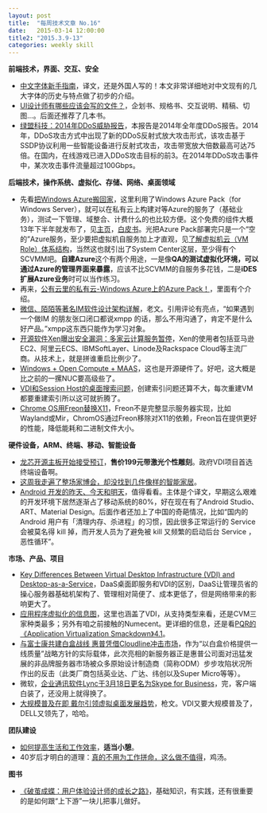 ```yaml
---
layout: post
title:  "每周技术文章 No.16"
date:   2015-03-14 12:00:00
title2: "2015.3.9-13"
categories: weekly skill
---
```

**前端技术，界面、交互、安全**

* [中文字体新手指南](http://fuxiaopang.cn/the-complete-beginners-guide-to-chinese-fonts/?from=timeline&isappinstalled=0)，译文，还是外国人写的！本文非常详细地对中文现有的几大字体的历史与特点做了初步的介绍。
* [UI设计师有哪些应该会写的文件？](http://www.woshipm.com/pd/141299.html)，企划书、规格书、交互说明、精稿、切图...。后面还推荐了几本书。
* [绿盟科技：2014年DDoS威胁报告](http://www.williamlong.info/archives/4166.html)，本报告是2014年全年度DDoS报告。2014年，DDoS攻击方式中出现了新的DDoS反射式放大攻击形式，该攻击基于SSDP协议利用一些智能设备进行反射式攻击，攻击带宽放大倍数最高可达75倍。在国内，在线游戏已进入DDoS攻击目标的前3。在2014年DDoS攻击事件中，某次攻击事件流量超过100Gbps。

**后端技术，操作系统、虚拟化、存储、网络、桌面领域**

* 先看[把Windows Azure搬回家](http://mp.weixin.qq.com/s?__biz=MzA3NTM1MzE4Nw==&mid=203132864&idx=1&sn=bbd6d32900009051467f6f166a8d6fb1#rd)，这里利用了Windows Azure Pack（for Windows Server），就可以在私有云上构建对等Azure的服务了（基础业务），测试一下管理、域整合、计费什么的也比较方便。这个免费的组件大概13年下半年就发布了，见[主页](http://www.microsoft.com/zh-cn/server-cloud/products/windows-azure-pack)，[白皮书](http://download.microsoft.com/download/0/1/C/01C728DF-B1DD-4A9E-AC5A-2C565AA37730/Windows_Azure_Pack_White_Paper.pdf)。光把Azure Pack部署完只是一个“空的”Azure服务，至少要把虚拟机自服务加上才直观，见[了解虚拟机云（VM Role）体系结构](https://technet.microsoft.com/zh-cn/library/dn457796.aspx)，当然这也就引出了System Center这层，至少得有个SCVMM吧。**自建Azure**这个有两个用途，一是像**QA的测试虚拟化环境，可以通过Azure的管理界面来暴露**，应该不比SCVMM的自服务多花钱，二是**iDES扩展Azure业务**时可以当作练习。
* 再来，[公有云里的私有云-Windows Azure上的Azure Pack！](http://mp.weixin.qq.com/s?__biz=MzA3NTM1MzE4Nw==&mid=203226985&idx=1&sn=98383e03509039c9a96efff73b004a5e#rd)，里面有个介绍。
* [微信、陌陌等著名IM软件设计架构详解](http://blog.csdn.net/justinjing0612/article/details/38322353)，老文。引用评论有亮点，“如果遇到一个做IM 的朋友张口闭口都说xmpp 的话，那么不用沟通了，肯定不是什么好产品。”xmpp这东西只能作为学习对象。
* [开源软件Xen曝出安全漏洞：多家云计算服务暂停](http://security.zdnet.com.cn/security_zone/2015/0312/3047822.shtml)，Xen的使用者包括亚马逊EC2、阿里云ECS、IBMSoftLayer、Linode及Rackspace Cloud等主流厂商。从技术上，就是拼谁重启比例少了。
* [Windows + Open Compute + MAAS](http://www.cloudbase.it/windows-maas-and-open-compute/)，这也是开源硬件了。好吧，这大概是比之前的一摞NUC要高级些了。
* [VDI和Session Host的桌面搜索问题](http://www.brianmadden.com/blogs/brianmadden/archive/2015/03/11/what-do-you-do-for-desktop-search-in-vdi-and-rdsh.aspx)，创建索引问题还算不大，每次重建VM都要重建索引所以这可就折腾了。
* [Chrome OS用Freon替换X11](http://www.cnbeta.com/articles/375707.htm)，Freon不是完整显示服务器实现，比如Wayland或Mir，ChromOS通过Freon移除对X11的依赖，Freon旨在提供更好的性能，降低能耗和二进制文件大小。

**硬件设备，ARM、终端、移动、智能设备**

* [龙芯开源主板开始接受预订](http://news.mydrivers.com/1/397/397522.htm)，**售价199元带激光个性雕刻**。政府VDI项目首选终端设备啊。
* [这周我走遍了整场家博会，却没找到几件像样的智能家居](http://www.pingwest.com/awe-2015-smart-home/)。
* [Android 开发的昨天、今天和明天](http://www.gracecode.com/posts/the-past-present-and-future-of-android-development.html)，值得看看。主体是个译文，早期这么艰难的开发环境下居然逐渐占了移动系统的80%，好在现在有了Android Studio、ART、Material Design。后面作者还加上了中国的奇葩情况，比如“国内的 Android 用户有「清理内存、杀进程」的习惯，因此很多正常运行的 Service 会被莫名得 kill 掉，而开发人员为了避免被 kill 又频繁的启动后台 Service ，恶性循环”。

**市场、产品、项目**

* [Key Differences Between Virtual Desktop Infrastructure (VDI) and Desktop-as-a-Service](http://vmblog.com/archive/2015/03/09/key-differences-between-virtual-desktop-infrastructure-vdi-and-desktop-as-a-service.aspx#.VQI62Y7oS-U)，DaaS桌面即服务和VDI的区别，DaaS让管理员省的操心服务器基础机架构了、管理相对简便了、成本更低了，但是网络带来的影响更大了。
* [应用程序虚拟化的信息图](http://www.algiz-technology.com/wp-content/uploads/2015/02/Application-Virtualization-Smackdown-Infographic-e1425053238941.png)，这里也涵盖了VDI，从支持类型来看，还是CVM三家种类最多；另外有咱之前接触的Numecent。更详细的信息，还是看[PQR的《Application Virtualization Smackdown》4.1](http://www.pqr.com/application-virtualization-smackdown)。
* [与富士康共建白盒战线 惠普凭借Cloudline冲击市场](http://server.zdnet.com.cn/server/2015/0311/3047781.shtml)，作为“以白盒价格提供一线质量”战略方针的实际载体，此次亮相的新服务器正是惠普公司面对迅猛发展的非品牌服务器市场被众多原始设计制造商（简称ODM）步步攻陷状况所作出的反击（此类厂商包括英业达、广达、纬创以及Super Micro等等）。
* 微软，[企业通讯软件Lync于3月18日更名为Skype for Business](http://www.cnbeta.com/articles/376673.htm)，完，客户端白装了，还没用上就得换了。
* [大规模普及在即 戴尔引领虚拟桌面发展趋势](http://server.zdnet.com.cn/server/2015/0310/3047705.shtml)，枪文。VDI又要大规模普及了，DELL又领先了，哈哈。

**团队建设**

* [如何提高生活和工作效率](http://m.cnbeta.com/articles/376667.htm)，**适当小憩**。
* 40岁后才明白的道理：[真的不用为工作拼命，这么做不值得](http://news.cnblogs.com/n/516482/)，鸡汤。

**图书**

* [《破茧成蝶：用户体验设计师的成长之路》](http://www.duokan.com/book/54064)，基础知识，有实践，还有很重要的是如何跟“上下游”一块儿把事儿做好。

